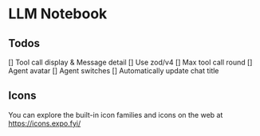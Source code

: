 # LLM Notebook

## Todos

[] Tool call display & Message detail
[] Use zod/v4
[] Max tool call round
[] Agent avatar
[] Agent switches
[] Automatically update chat title

## Icons

You can explore the built-in icon families and icons on the web at https://icons.expo.fyi/
